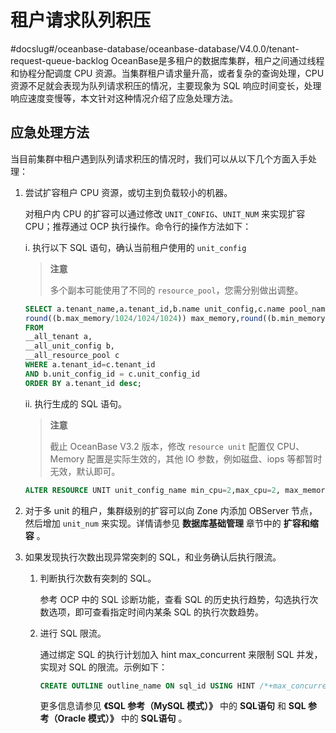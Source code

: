 租户请求队列积压 
=============================
#docslug#/oceanbase-database/oceanbase-database/V4.0.0/tenant-request-queue-backlog
OceanBase是多租户的数据库集群，租户之间通过线程和协程分配调度 CPU 资源。当集群租户请求量升高，或者复杂的查询处理，CPU 资源不足就会表现为队列请求积压的情况，主要现象为 SQL 响应时间变长，处理响应速度变慢等，本文针对这种情况介绍了应急处理方法。

应急处理方法 
---------------------------

当目前集群中租户遇到队列请求积压的情况时，我们可以从以下几个方面入手处理：

1. 尝试扩容租户 CPU 资源，或切主到负载较小的机器。 

   对租户内 CPU 的扩容可以通过修改 `UNIT_CONFIG`、`UNIT_NUM` 来实现扩容 CPU；推荐通过 OCP 执行操作。命令行的操作方法如下：

   i. 执行以下 SQL 语句，确认当前租户使用的 `unit_config`

   >**注意**
   >
   >多个副本可能使用了不同的 `resource_pool`，您需分别做出调整。

   ```sql
   SELECT a.tenant_name,a.tenant_id,b.name unit_config,c.name pool_name,b.max_cpu,b.min_cpu,
   round((b.max_memory/1024/1024/1024)) max_memory,round((b.min_memory/1024/1024/1024)) min_memory
   FROM
   __all_tenant a,
   __all_unit_config b,
   __all_resource_pool c
   WHERE a.tenant_id=c.tenant_id
   AND b.unit_config_id = c.unit_config_id
   ORDER BY a.tenant_id desc;
   ```

   

   ii. 执行生成的 SQL 语句。

   >**注意**
   >
   >截止 OceanBase V3.2 版本，修改 `resource unit` 配置仅 CPU、Memory 配置是实际生效的，其他 IO 参数，例如磁盘、iops 等都暂时无效，默认即可。

   ```sql
   ALTER RESOURCE UNIT unit_config_name min_cpu=2,max_cpu=2, max_memory='4G',min_memory='4G', max_disk_size='500G',max_iops=10000,min_iops=10000,max_session_num=10000;
   ```

   

2. 对于多 unit 的租户，集群级别的扩容可以向 Zone 内添加 OBServer 节点，然后增加 `unit_num` 来实现。详情请参见 **数据库基础管理** 章节中的 **扩容和缩容** 。

   

3. 如果发现执行次数出现异常突刺的 SQL，和业务确认后执行限流。

   1. 判断执行次数有突刺的 SQL。

      参考 OCP 中的 SQL 诊断功能，查看 SQL 的历史执行趋势，勾选执行次数选项，即可查看指定时间内某条 SQL 的执行次数趋势。

   2. 进行 SQL 限流。 

      通过绑定 SQL 的执行计划加入 hint max_concurrent 来限制 SQL 并发，实现对 SQL 的限流。示例如下：

      ```sql
      CREATE OUTLINE outline_name ON sql_id USING HINT /*+max_concurrent(1)*/;
      ```

      更多信息请参见 **《SQL 参考（MySQL 模式）》** 中的 **SQL语句** 和 **SQL 参考（Oracle 模式）》** 中的 **SQL语句** 。
 